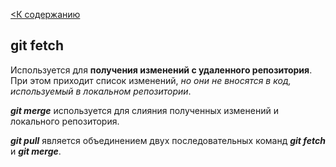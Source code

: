 [<К содержанию](./readme.md)

## git fetch 

Используется для **получения изменений с удаленного репозитория**. При этом приходит список изменений, *но они не вносятся в код, используемый в локальном репозитории*.

***git merge*** используется для слияния полученных изменений и локального репозитория.

***git pull*** является объединением двух последовательных команд ***git fetch*** и ***git merge***.